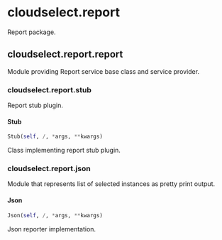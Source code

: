 <h1 id="cloudselect.report">cloudselect.report</h1>

Report package.
<h2 id="cloudselect.report.report">cloudselect.report.report</h2>

Module providing Report service base class and service provider.
<h3 id="cloudselect.report.stub">cloudselect.report.stub</h3>

Report stub plugin.
<h4 id="cloudselect.report.stub.Stub">Stub</h4>

```python
Stub(self, /, *args, **kwargs)
```
Class implementing report stub plugin.
<h3 id="cloudselect.report.json">cloudselect.report.json</h3>

Module that represents list of selected instances as pretty print output.
<h4 id="cloudselect.report.json.Json">Json</h4>

```python
Json(self, /, *args, **kwargs)
```
Json reporter implementation.
